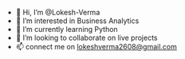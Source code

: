 - 👋 Hi, I’m @Lokesh-Verma
- 👀 I’m interested in Business Analytics 
- 🌱 I’m currently learning Python 
- 💞️ I’m looking to collaborate on live projects 
- 📫 connect me on lokeshverma2608@gmail.com

